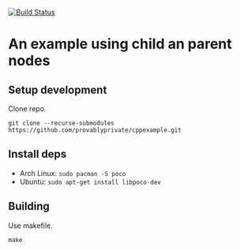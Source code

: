 [![Build Status](https://travis-ci.org/provablyprivate/cppexample.svg)](https://travis-ci.org/provablyprivate/cppexample)
# An example using child an parent nodes


## Setup development
Clone repo.
```
git clone --recurse-submodules https://github.com/provablyprivate/cppexample.git
```

## Install deps
* Arch Linux: `sudo pacman -S poco`
* Ubuntu: `sudo apt-get install libpoco-dev`

## Building
Use makefile.
```
make
```
